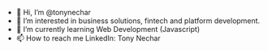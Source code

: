 - 👋 Hi, I’m @tonynechar
- 👀 I’m interested in business solutions, fintech and platform development.
- 🌱 I’m currently learning Web Development (Javascript)
- 📫 How to reach me LinkedIn: Tony Nechar

<!---
tonynechar/tonynechar is a ✨ special ✨ repository because its `README.md` (this file) appears on your GitHub profile.
You can click the Preview link to take a look at your changes.
--->
